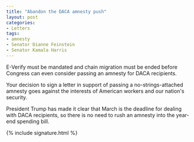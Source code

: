 ```yaml
---
title: "Abandon the DACA amnesty push"
layout: post
categories:
- Letters
tags:
- amnesty
- Senator Dianne Feinstein
- Senator Kamala Harris
---
```


E-Verify must be mandated and chain migration must be ended before Congress can even consider passing an amnesty for DACA recipients.

Your decision to sign a letter in support of passing a no-strings-attached amnesty goes against the interests of American workers and our nation's security.

President Trump has made it clear that March is the deadline for dealing with DACA recipients, so there is no need to rush an amnesty into the year-end spending bill.

{% include signature.html %}
